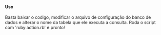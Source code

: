 <h4>Uso</h4>
Basta baixar o codigo, modificar o arquivo de configuração do banco de dados e alterar o nome da tabela que ele executa a consulta.
Roda o script com 'ruby action.rb' e pronto!
